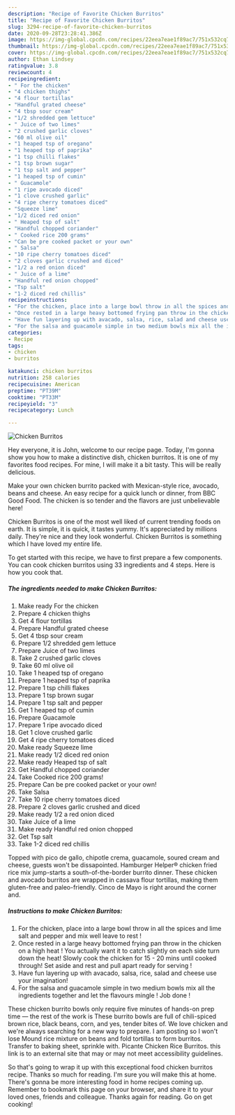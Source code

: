 ```yaml
---
description: "Recipe of Favorite Chicken Burritos"
title: "Recipe of Favorite Chicken Burritos"
slug: 3294-recipe-of-favorite-chicken-burritos
date: 2020-09-28T23:28:41.386Z
image: https://img-global.cpcdn.com/recipes/22eea7eae1f89ac7/751x532cq70/chicken-burritos-recipe-main-photo.jpg
thumbnail: https://img-global.cpcdn.com/recipes/22eea7eae1f89ac7/751x532cq70/chicken-burritos-recipe-main-photo.jpg
cover: https://img-global.cpcdn.com/recipes/22eea7eae1f89ac7/751x532cq70/chicken-burritos-recipe-main-photo.jpg
author: Ethan Lindsey
ratingvalue: 3.8
reviewcount: 4
recipeingredient:
- " For the chicken"
- "4 chicken thighs"
- "4 flour tortillas"
- "Handful grated cheese"
- "4 tbsp sour cream"
- "1/2 shredded gem lettuce"
- " Juice of two limes"
- "2 crushed garlic cloves"
- "60 ml olive oil"
- "1 heaped tsp of oregano"
- "1 heaped tsp of paprika"
- "1 tsp chilli flakes"
- "1 tsp brown sugar"
- "1 tsp salt and pepper"
- "1 heaped tsp of cumin"
- " Guacamole"
- "1 ripe avocado diced"
- "1 clove crushed garlic"
- "4 ripe cherry tomatoes diced"
- "Squeeze lime"
- "1/2 diced red onion"
- " Heaped tsp of salt"
- "Handful chopped coriander"
- " Cooked rice 200 grams"
- "Can be pre cooked packet or your own"
- " Salsa"
- "10 ripe cherry tomatoes diced"
- "2 cloves garlic crushed and diced"
- "1/2 a red onion diced"
- " Juice of a lime"
- "Handful red onion chopped"
- "Tsp salt"
- "1-2 diced red chillis"
recipeinstructions:
- "For the chicken, place into a large bowl throw in all the spices and lime salt and pepper and mix well leave to rest !"
- "Once rested in a large heavy bottomed frying pan throw in the chicken on a high heat ! You actually want it to catch slightly on each side turn down the heat! Slowly cook the chicken for 15 - 20 mins until cooked through! Set aside and rest and pull apart ready for serving !"
- "Have fun layering up with avacado, salsa, rice, salad and cheese use your imagination!"
- "For the salsa and guacamole simple in two medium bowls mix all the ingredients together and let the flavours mingle ! Job done !"
categories:
- Recipe
tags:
- chicken
- burritos

katakunci: chicken burritos 
nutrition: 258 calories
recipecuisine: American
preptime: "PT39M"
cooktime: "PT33M"
recipeyield: "3"
recipecategory: Lunch

---
```



![Chicken Burritos](https://img-global.cpcdn.com/recipes/22eea7eae1f89ac7/751x532cq70/chicken-burritos-recipe-main-photo.jpg)

Hey everyone, it is John, welcome to our recipe page. Today, I'm gonna show you how to make a distinctive dish, chicken burritos. It is one of my favorites food recipes. For mine, I will make it a bit tasty. This will be really delicious.

Make your own chicken burrito packed with Mexican-style rice, avocado, beans and cheese. An easy recipe for a quick lunch or dinner, from BBC Good Food. The chicken is so tender and the flavors are just unbelievable here!

Chicken Burritos is one of the most well liked of current trending foods on earth. It is simple, it is quick, it tastes yummy. It's appreciated by millions daily. They're nice and they look wonderful. Chicken Burritos is something which I have loved my entire life.


To get started with this recipe, we have to first prepare a few components. You can cook chicken burritos using 33 ingredients and 4 steps. Here is how you cook that.

<!--inarticleads1-->

##### The ingredients needed to make Chicken Burritos:

1. Make ready  For the chicken
1. Prepare 4 chicken thighs
1. Get 4 flour tortillas
1. Prepare Handful grated cheese
1. Get 4 tbsp sour cream
1. Prepare 1/2 shredded gem lettuce
1. Prepare  Juice of two limes
1. Take 2 crushed garlic cloves
1. Take 60 ml olive oil
1. Take 1 heaped tsp of oregano
1. Prepare 1 heaped tsp of paprika
1. Prepare 1 tsp chilli flakes
1. Prepare 1 tsp brown sugar
1. Prepare 1 tsp salt and pepper
1. Get 1 heaped tsp of cumin
1. Prepare  Guacamole
1. Prepare 1 ripe avocado diced
1. Get 1 clove crushed garlic
1. Get 4 ripe cherry tomatoes diced
1. Make ready Squeeze lime
1. Make ready 1/2 diced red onion
1. Make ready  Heaped tsp of salt
1. Get Handful chopped coriander
1. Take  Cooked rice 200 grams!
1. Prepare Can be pre cooked packet or your own!
1. Take  Salsa
1. Take 10 ripe cherry tomatoes diced
1. Prepare 2 cloves garlic crushed and diced
1. Make ready 1/2 a red onion diced
1. Take  Juice of a lime
1. Make ready Handful red onion chopped
1. Get Tsp salt
1. Take 1-2 diced red chillis


Topped with pico de gallo, chipotle crema, guacamole, soured cream and cheese, guests won&#39;t be dissapointed. Hamburger Helper® chicken fried rice mix jump-starts a south-of-the-border burrito dinner. These chicken and avocado burritos are wrapped in cassava flour tortillas, making them gluten-free and paleo-friendly. Cinco de Mayo is right around the corner and. 

<!--inarticleads2-->

##### Instructions to make Chicken Burritos:

1. For the chicken, place into a large bowl throw in all the spices and lime salt and pepper and mix well leave to rest !
1. Once rested in a large heavy bottomed frying pan throw in the chicken on a high heat ! You actually want it to catch slightly on each side turn down the heat! Slowly cook the chicken for 15 - 20 mins until cooked through! Set aside and rest and pull apart ready for serving !
1. Have fun layering up with avacado, salsa, rice, salad and cheese use your imagination!
1. For the salsa and guacamole simple in two medium bowls mix all the ingredients together and let the flavours mingle ! Job done !


These chicken burrito bowls only require five minutes of hands-on prep time — the rest of the work is These burrito bowls are full of chili-spiced brown rice, black beans, corn, and yes, tender bites of. We love chicken and we&#39;re always searching for a new way to prepare. I am posting so I won&#39;t lose Mound rice mixture on beans and fold tortillas to form burritos. Transfer to baking sheet, sprinkle with. Picante Chicken Rice Burritos. this link is to an external site that may or may not meet accessibility guidelines. 

So that's going to wrap it up with this exceptional food chicken burritos recipe. Thanks so much for reading. I'm sure you will make this at home. There's gonna be more interesting food in home recipes coming up. Remember to bookmark this page on your browser, and share it to your loved ones, friends and colleague. Thanks again for reading. Go on get cooking!
